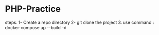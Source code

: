 # PHP-Practice


steps.
1- Create a repo directory
2- git clone the project
3. use command :  docker-compose up --build -d
